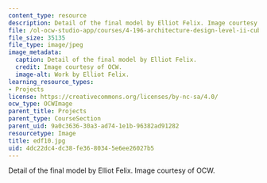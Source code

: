 ```yaml
---
content_type: resource
description: Detail of the final model by Elliot Felix. Image courtesy of OCW.
file: /ol-ocw-studio-app/courses/4-196-architecture-design-level-ii-cuba-studio-spring-2004/4dc22dc4dc38fe3680345e6ee26027b5_edf10.jpg
file_size: 35135
file_type: image/jpeg
image_metadata:
  caption: Detail of the final model by Elliot Felix.
  credit: Image courtesy of OCW.
  image-alt: Work by Elliot Felix.
learning_resource_types:
- Projects
license: https://creativecommons.org/licenses/by-nc-sa/4.0/
ocw_type: OCWImage
parent_title: Projects
parent_type: CourseSection
parent_uid: 9a0c3636-30a3-ad74-1e1b-96382ad91282
resourcetype: Image
title: edf10.jpg
uid: 4dc22dc4-dc38-fe36-8034-5e6ee26027b5
---
```

Detail of the final model by Elliot Felix. Image courtesy of OCW.